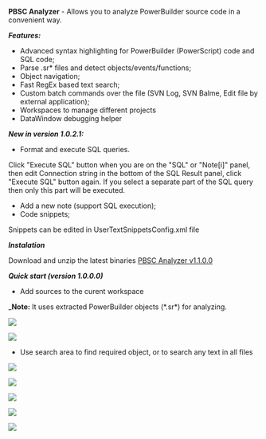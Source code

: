 
**PBSC Analyzer** - Allows you to analyze PowerBuilder source code in a convenient way.

***Features:***
* Advanced syntax highlighting for PowerBuilder (PowerScript) code and SQL code;
* Parse .sr\* files and detect objects/events/functions;
* Object navigation;
* Fast RegEx based text search;
* Custom batch commands over the file (SVN Log, SVN Balme, Edit file by external application);
* Workspaces to manage different projects
* DataWindow debugging helper

***New in version 1.0.2.1:***
* Format and execute SQL queries.

Click "Execute SQL" button when you are on the "SQL" or "Note[i]" panel, then edit Connection string in the bottom of the SQL Result panel, click "Execute SQL" button again.
If you select a separate part of the SQL query then only this part will be executed.
* Add a new note (support SQL execution);
* Code snippets;

Snippets can be edited in UserTextSnippetsConfig.xml file

***Instalation***

Download and unzip the latest binaries [PBSC Analyzer v1.1.0.0](https://github.com/sashazjukov/PBSCAnalyzer/releases)

***Quick start (version 1.0.0.0)***
* Add sources to the curent workspace

_**Note:** It uses extracted PowerBuilder objects (\*.sr\*) for analyzing.

![](/docimages/2016-08-31_18-53-28.jpg)

![](/docimages/2016-08-31_18-54-19.jpg)

* Use search area to find required object, or to search any text in all files
 
![](/docimages/2016-08-31_18-56-56.jpg)

![](/docimages/2016-08-31_18-59-18.jpg)

![](/docimages/2016-08-31_20-06-15.jpg)

![](/docimages/2016-08-31_19-06-03.jpg)

![](/docimages/2016-08-31_18-56-30.jpg)


